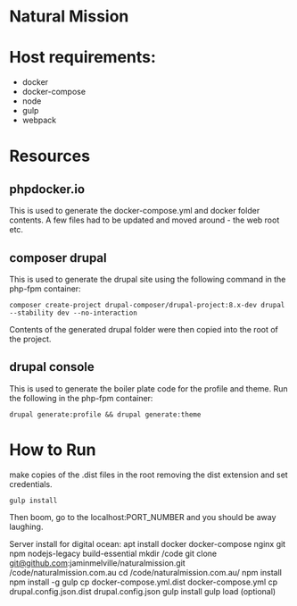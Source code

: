 Natural Mission
===============

# Host requirements:

* docker
* docker-compose
* node
* gulp
* webpack

# Resources

## phpdocker.io
This is used to generate the docker-compose.yml and docker folder contents.
A few files had to be updated and moved around - the web root etc.

## composer drupal
This is used to generate the drupal site using the following command in the php-fpm container:
```
composer create-project drupal-composer/drupal-project:8.x-dev drupal --stability dev --no-interaction
```
Contents of the generated drupal folder were then copied into the root of the project.

## drupal console
This is used to generate the boiler plate code for the profile and theme.
Run the following in the php-fpm container:
```
drupal generate:profile && drupal generate:theme
```

# How to Run

make copies of the .dist files in the root removing the dist extension and set credentials.

```gulp install```

Then boom, go to the localhost:PORT_NUMBER and you should be away laughing.

Server install for digital ocean:
apt install docker docker-compose nginx git npm nodejs-legacy build-essential
mkdir /code
git clone git@github.com:jaminmelville/naturalmission.git /code/naturalmission.com.au
cd /code/naturalmission.com.au/
npm install
npm install -g gulp
cp docker-compose.yml.dist docker-compose.yml
cp drupal.config.json.dist drupal.config.json
gulp install
gulp load (optional)
